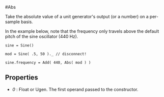 #Abs

Take the absolute value of a unit generator's output (or a number) on a per-sample basis.

In the example below, note that the frequency only travels above the default pitch of the sine oscillator (440 Hz).
```
sine = Sine()

mod = Sine( .5, 50 )._ // disconnect!

sine.frequency = Add( 440, Abs( mod ) )
```

## Properties

* _0_ : Float or Ugen. The first operand passed to the constructor.